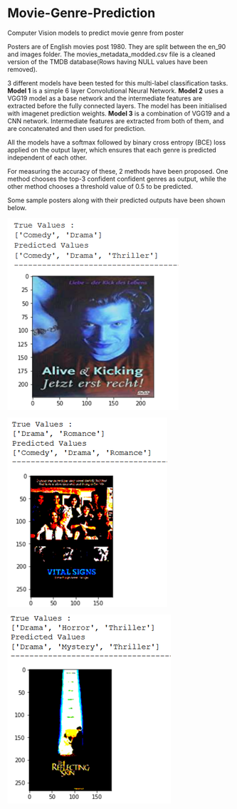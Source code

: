 # Movie-Genre-Prediction
Computer Vision models to predict movie genre from poster

Posters are of English movies post 1980. They are split between the en_90 and images folder. The movies_metadata_modded.csv file is a cleaned version of the TMDB database(Rows having NULL values have been removed). 

3 different models have been tested for this multi-label classification tasks.
**Model 1** is a simple 6 layer Convolutional Neural Network.
**Model 2** uses a VGG19 model as a base network and the intermediate features are extracted before the fully connected layers. The model has been initialised with imagenet prediction weights.
**Model 3** is a combination of VGG19 and a CNN network. Intermediate features are extracted from both of them, and are concatenated and then used for prediction.

All the models have a softmax followed by binary cross entropy (BCE) loss applied on the output layer, which ensures that each genre is predicted independent of each other.

For measuring the accuracy of these, 2 methods have been proposed. One method chooses the top-3 confident confident genres as output, while the other method chooses a threshold value of 0.5 to be predicted.

Some sample posters along with their predicted outputs have been shown below.

![](ex1.png)

![](ex2.png)

![](ex3.png)


